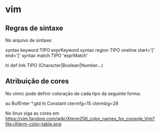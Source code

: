 # vim

## Regras de sintaxe

No arquivo de sintaxe:

syntax keyword TIPO exprKeyword
syntax region TIPO oneline start='\[' end='\]'
syntax match TIPO 'exprMatch'

hi def link TIPO (Character|Boolean|Number...)

## Atribuição de cores

No vimrc pode definir coloração de cada tipo da seguinte forma:

au BufEnter *.gtd hi Constant ctermfg=15 ctermbg=28

No linux siga as cores em https://vim.fandom.com/wiki/Xterm256_color_names_for_console_Vim?file=Xterm-color-table.png
